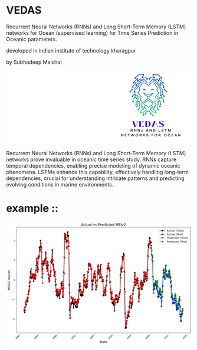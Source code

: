 # VEDAS
Recurrent Neural Networks (RNNs) and Long Short-Term Memory (LSTM) networks for Ocean (supervised learning)
for Time Series Prediction in Oceanic parameters.





developed in indian institute of technology kharagpur



by Subhadeep Maishal

![Figure](https://github.com/subhadeep-maishal/VEDAS/blob/main/2.png) 


Recurrent Neural Networks (RNNs) and Long Short-Term Memory (LSTM) networks prove invaluable in oceanic time series study. RNNs capture temporal dependencies, enabling precise modeling of dynamic oceanic phenomena. LSTMs enhance this capability, effectively handling long-term dependencies, crucial for understanding intricate patterns and predicting evolving conditions in marine environments.


# example ::
![Figure](https://github.com/subhadeep-maishal/VEDAS/blob/main/TEST.png) 
